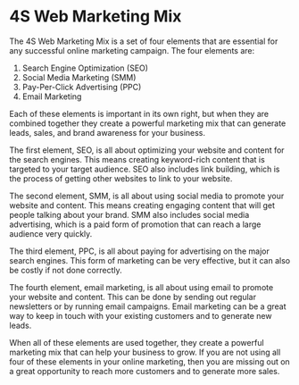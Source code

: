# 4S Web Marketing Mix



The 4S Web Marketing Mix is a set of four elements that are essential for any successful online marketing campaign. The four elements are:

1. Search Engine Optimization (SEO)
2. Social Media Marketing (SMM)
3. Pay-Per-Click Advertising (PPC)
4. Email Marketing

Each of these elements is important in its own right, but when they are combined together they create a powerful marketing mix that can generate leads, sales, and brand awareness for your business.

The first element, SEO, is all about optimizing your website and content for the search engines. This means creating keyword-rich content that is targeted to your target audience. SEO also includes link building, which is the process of getting other websites to link to your website.

The second element, SMM, is all about using social media to promote your website and content. This means creating engaging content that will get people talking about your brand. SMM also includes social media advertising, which is a paid form of promotion that can reach a large audience very quickly.

The third element, PPC, is all about paying for advertising on the major search engines. This form of marketing can be very effective, but it can also be costly if not done correctly.

The fourth element, email marketing, is all about using email to promote your website and content. This can be done by sending out regular newsletters or by running email campaigns. Email marketing can be a great way to keep in touch with your existing customers and to generate new leads.

When all of these elements are used together, they create a powerful marketing mix that can help your business to grow. If you are not using all four of these elements in your online marketing, then you are missing out on a great opportunity to reach more customers and to generate more sales.